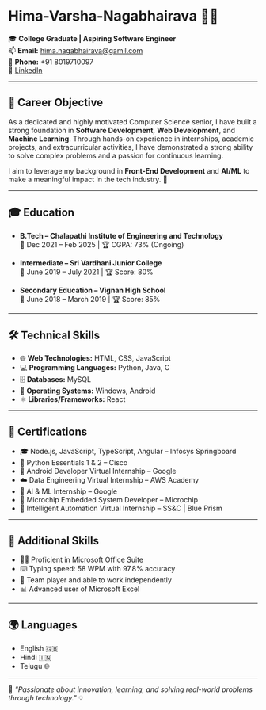 # Hima-Varsha-Nagabhairava 👩‍💻


🎓 **College Graduate | Aspiring Software Engineer**  
📫 **Email:** hima.nagabhairava@gamil.com  
📱 **Phone:** +91 8019710097  
🔗 [LinkedIn](https://www.linkedin.com/in/nagabhirava-hima-varsha-65984125b/)

---

## 🎯 Career Objective

As a dedicated and highly motivated Computer Science senior, I have built a strong foundation in **Software Development**, **Web Development**, and **Machine Learning**. Through hands-on experience in internships, academic projects, and extracurricular activities, I have demonstrated a strong ability to solve complex problems and a passion for continuous learning.

I aim to leverage my background in **Front-End Development** and **AI/ML** to make a meaningful impact in the tech industry. 🚀

---

## 🎓 Education

- **B.Tech – Chalapathi Institute of Engineering and Technology**  
  📅 Dec 2021 – Feb 2025 | 🏆 CGPA: 73% (Ongoing)

- **Intermediate – Sri Vardhani Junior College**  
  📅 June 2019 – July 2021 | 🏆 Score: 80%

- **Secondary Education – Vignan High School**  
  📅 June 2018 – March 2019 | 🏆 Score: 85%

---

## 🛠️ Technical Skills

- 🌐 **Web Technologies:** HTML, CSS, JavaScript  
- 💻 **Programming Languages:** Python, Java, C  
- 🗄️ **Databases:** MySQL  
- 📱 **Operating Systems:** Windows, Android  
- ⚛️ **Libraries/Frameworks:** React

---

## 🧾 Certifications

- 🎓 Node.js, JavaScript, TypeScript, Angular – Infosys Springboard  
- 🐍 Python Essentials 1 & 2 – Cisco  
- 🤖 Android Developer Virtual Internship – Google  
- ☁️ Data Engineering Virtual Internship – AWS Academy  
- 🧠 AI & ML Internship – Google  
- 🔧 Microchip Embedded System Developer – Microchip  
- 🔄 Intelligent Automation Virtual Internship – SS&C | Blue Prism

---

## 💼 Additional Skills

- 🧑‍💼 Proficient in Microsoft Office Suite  
- ⌨️ Typing speed: 58 WPM with 97.8% accuracy  
- 🤝 Team player and able to work independently  
- 📊 Advanced user of Microsoft Excel  

---

## 🌍 Languages

- English 🇬🇧  
- Hindi 🇮🇳  
- Telugu 🌐

---

📌 _"Passionate about innovation, learning, and solving real-world problems through technology."_ 💡
